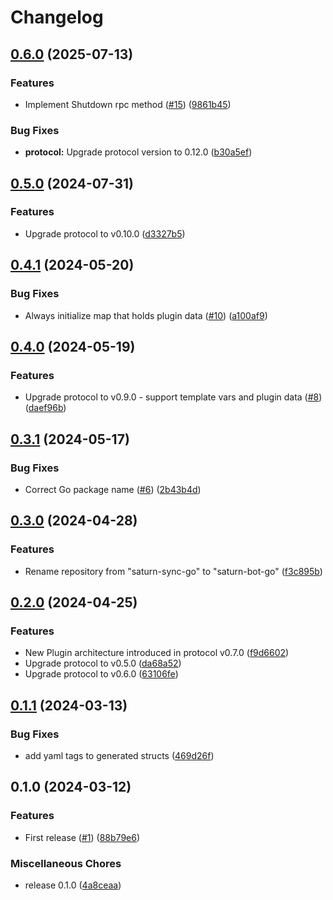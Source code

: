 # Changelog

## [0.6.0](https://github.com/wndhydrnt/saturn-bot-go/compare/v0.5.0...v0.6.0) (2025-07-13)


### Features

* Implement Shutdown rpc method ([#15](https://github.com/wndhydrnt/saturn-bot-go/issues/15)) ([9861b45](https://github.com/wndhydrnt/saturn-bot-go/commit/9861b4575888a921507c758994b0bae97993d35f))


### Bug Fixes

* **protocol:** Upgrade protocol version to 0.12.0 ([b30a5ef](https://github.com/wndhydrnt/saturn-bot-go/commit/b30a5ef2630aa47abc347dad265bb3d384f8c239))

## [0.5.0](https://github.com/wndhydrnt/saturn-bot-go/compare/v0.4.1...v0.5.0) (2024-07-31)


### Features

* Upgrade protocol to v0.10.0 ([d3327b5](https://github.com/wndhydrnt/saturn-bot-go/commit/d3327b5ef0a59e9a4b814a5599bbd6cdda1eaf8f))

## [0.4.1](https://github.com/wndhydrnt/saturn-bot-go/compare/v0.4.0...v0.4.1) (2024-05-20)


### Bug Fixes

* Always initialize map that holds plugin data ([#10](https://github.com/wndhydrnt/saturn-bot-go/issues/10)) ([a100af9](https://github.com/wndhydrnt/saturn-bot-go/commit/a100af96a4bb9b8e20dd98effe5278907d1fba60))

## [0.4.0](https://github.com/wndhydrnt/saturn-bot-go/compare/v0.3.1...v0.4.0) (2024-05-19)


### Features

* Upgrade protocol to v0.9.0 - support template vars and plugin data ([#8](https://github.com/wndhydrnt/saturn-bot-go/issues/8)) ([daef96b](https://github.com/wndhydrnt/saturn-bot-go/commit/daef96b3a7aa504c4cae445975500d63fada3daf))

## [0.3.1](https://github.com/wndhydrnt/saturn-bot-go/compare/v0.3.0...v0.3.1) (2024-05-17)


### Bug Fixes

* Correct Go package name ([#6](https://github.com/wndhydrnt/saturn-bot-go/issues/6)) ([2b43b4d](https://github.com/wndhydrnt/saturn-bot-go/commit/2b43b4d229001b93d320c7a259dde80c127435a7))

## [0.3.0](https://github.com/wndhydrnt/saturn-bot-go/compare/v0.2.0...v0.3.0) (2024-04-28)


### Features

* Rename repository from "saturn-sync-go" to "saturn-bot-go" ([f3c895b](https://github.com/wndhydrnt/saturn-bot-go/commit/f3c895bd920a60e65a989ae91d0b62773acc30e7))

## [0.2.0](https://github.com/wndhydrnt/saturn-bot-go/compare/v0.1.1...v0.2.0) (2024-04-25)

### Features

- New Plugin architecture introduced in protocol v0.7.0 ([f9d6602](https://github.com/wndhydrnt/saturn-bot-go/commit/f9d6602e210b580d5795c10b06937da9bb250cf9))
- Upgrade protocol to v0.5.0 ([da68a52](https://github.com/wndhydrnt/saturn-bot-go/commit/da68a52a9161f3b10443a8a1ad278c6553bf0fbf))
- Upgrade protocol to v0.6.0 ([63106fe](https://github.com/wndhydrnt/saturn-bot-go/commit/63106fec7b42d9b82af9e612c9d1f006cef5c626))

## [0.1.1](https://github.com/wndhydrnt/saturn-bot-go/compare/v0.1.0...v0.1.1) (2024-03-13)

### Bug Fixes

- add yaml tags to generated structs ([469d26f](https://github.com/wndhydrnt/saturn-bot-go/commit/469d26fc941d5a6c9dfe837892a9417c7f890fd5))

## 0.1.0 (2024-03-12)

### Features

- First release ([#1](https://github.com/wndhydrnt/saturn-bot-go/issues/1)) ([88b79e6](https://github.com/wndhydrnt/saturn-bot-go/commit/88b79e686da41b27897106bfe5f5f44377b365e1))

### Miscellaneous Chores

- release 0.1.0 ([4a8ceaa](https://github.com/wndhydrnt/saturn-bot-go/commit/4a8ceaa720b73bc00db65fd08f043bd249c8f8b4))
